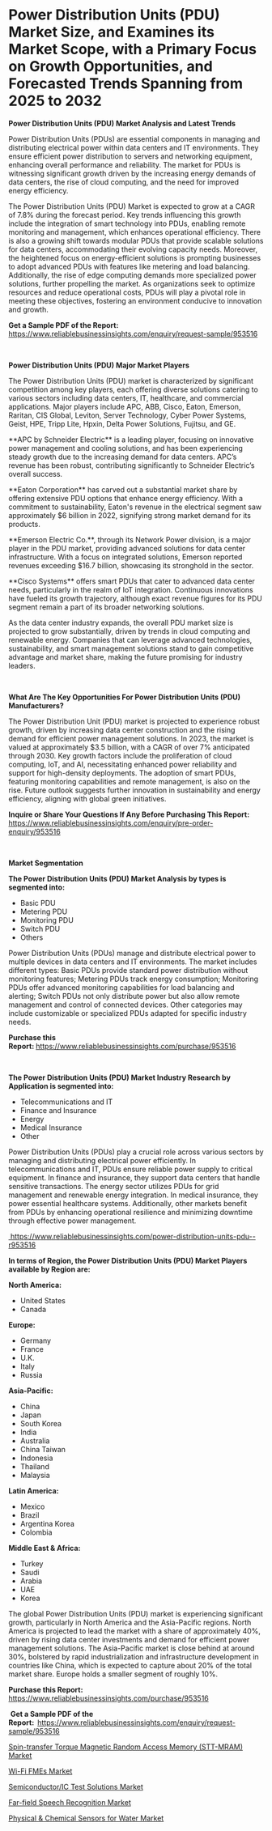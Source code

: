 <p><h1>Power Distribution Units (PDU) Market Size, and Examines its Market Scope, with a Primary Focus on Growth Opportunities, and Forecasted Trends Spanning from 2025 to 2032</h1></p><p><strong>Power Distribution Units (PDU) Market Analysis and Latest Trends</strong></p>
<p><p>Power Distribution Units (PDUs) are essential components in managing and distributing electrical power within data centers and IT environments. They ensure efficient power distribution to servers and networking equipment, enhancing overall performance and reliability. The market for PDUs is witnessing significant growth driven by the increasing energy demands of data centers, the rise of cloud computing, and the need for improved energy efficiency.</p><p>The Power Distribution Units (PDU) Market is expected to grow at a CAGR of 7.8% during the forecast period. Key trends influencing this growth include the integration of smart technology into PDUs, enabling remote monitoring and management, which enhances operational efficiency. There is also a growing shift towards modular PDUs that provide scalable solutions for data centers, accommodating their evolving capacity needs. Moreover, the heightened focus on energy-efficient solutions is prompting businesses to adopt advanced PDUs with features like metering and load balancing. Additionally, the rise of edge computing demands more specialized power solutions, further propelling the market. As organizations seek to optimize resources and reduce operational costs, PDUs will play a pivotal role in meeting these objectives, fostering an environment conducive to innovation and growth.</p></p>
<p><strong>Get a Sample PDF of the Report:&nbsp;</strong> <a href="https://www.reliablebusinessinsights.com/enquiry/request-sample/953516?utm_campaign=62&utm_medium=2&utm_source=Github&utm_content=ia&utm_term=12022025&utm_id=power-distribution-units-pdu">https://www.reliablebusinessinsights.com/enquiry/request-sample/953516</a></p>
<p>&nbsp;</p>
<p><strong>Power Distribution Units (PDU) Major Market Players</strong></p>
<p><p>The Power Distribution Units (PDU) market is characterized by significant competition among key players, each offering diverse solutions catering to various sectors including data centers, IT, healthcare, and commercial applications. Major players include APC, ABB, Cisco, Eaton, Emerson, Raritan, CIS Global, Leviton, Server Technology, Cyber Power Systems, Geist, HPE, Tripp Lite, Hpxin, Delta Power Solutions, Fujitsu, and GE.</p><p>**APC by Schneider Electric** is a leading player, focusing on innovative power management and cooling solutions, and has been experiencing steady growth due to the increasing demand for data centers. APC’s revenue has been robust, contributing significantly to Schneider Electric’s overall success.</p><p>**Eaton Corporation** has carved out a substantial market share by offering extensive PDU options that enhance energy efficiency. With a commitment to sustainability, Eaton's revenue in the electrical segment saw approximately $6 billion in 2022, signifying strong market demand for its products.</p><p>**Emerson Electric Co.**, through its Network Power division, is a major player in the PDU market, providing advanced solutions for data center infrastructure. With a focus on integrated solutions, Emerson reported revenues exceeding $16.7 billion, showcasing its stronghold in the sector.</p><p>**Cisco Systems** offers smart PDUs that cater to advanced data center needs, particularly in the realm of IoT integration. Continuous innovations have fueled its growth trajectory, although exact revenue figures for its PDU segment remain a part of its broader networking solutions.</p><p>As the data center industry expands, the overall PDU market size is projected to grow substantially, driven by trends in cloud computing and renewable energy. Companies that can leverage advanced technologies, sustainability, and smart management solutions stand to gain competitive advantage and market share, making the future promising for industry leaders.</p></p>
<p>&nbsp;</p>
<p><strong>What Are The Key Opportunities For Power Distribution Units (PDU) Manufacturers?</strong></p>
<p><p>The Power Distribution Unit (PDU) market is projected to experience robust growth, driven by increasing data center construction and the rising demand for efficient power management solutions. In 2023, the market is valued at approximately $3.5 billion, with a CAGR of over 7% anticipated through 2030. Key growth factors include the proliferation of cloud computing, IoT, and AI, necessitating enhanced power reliability and support for high-density deployments. The adoption of smart PDUs, featuring monitoring capabilities and remote management, is also on the rise. Future outlook suggests further innovation in sustainability and energy efficiency, aligning with global green initiatives.</p></p>
<p><strong>Inquire or Share Your Questions If Any Before Purchasing This Report:</strong> <a href="https://www.reliablebusinessinsights.com/enquiry/pre-order-enquiry/953516?utm_campaign=62&utm_medium=2&utm_source=Github&utm_content=ia&utm_term=12022025&utm_id=power-distribution-units-pdu">https://www.reliablebusinessinsights.com/enquiry/pre-order-enquiry/953516</a></p>
<p>&nbsp;</p>
<p><strong>Market Segmentation</strong></p>
<p><strong>The Power Distribution Units (PDU) Market Analysis by types is segmented into:</strong></p>
<p><ul><li>Basic PDU</li><li>Metering PDU</li><li>Monitoring PDU</li><li>Switch PDU</li><li>Others</li></ul></p>
<p><p>Power Distribution Units (PDUs) manage and distribute electrical power to multiple devices in data centers and IT environments. The market includes different types: Basic PDUs provide standard power distribution without monitoring features; Metering PDUs track energy consumption; Monitoring PDUs offer advanced monitoring capabilities for load balancing and alerting; Switch PDUs not only distribute power but also allow remote management and control of connected devices. Other categories may include customizable or specialized PDUs adapted for specific industry needs.</p></p>
<p><strong>Purchase this Report:&nbsp;</strong><a href="https://www.reliablebusinessinsights.com/purchase/953516?utm_campaign=62&utm_medium=2&utm_source=Github&utm_content=ia&utm_term=12022025&utm_id=power-distribution-units-pdu">https://www.reliablebusinessinsights.com/purchase/953516</a></p>
<p>&nbsp;</p>
<p><strong>The Power Distribution Units (PDU) Market Industry Research by Application is segmented into:</strong></p>
<p><ul><li>Telecommunications and IT</li><li>Finance and Insurance</li><li>Energy</li><li>Medical Insurance</li><li>Other</li></ul></p>
<p><p>Power Distribution Units (PDUs) play a crucial role across various sectors by managing and distributing electrical power efficiently. In telecommunications and IT, PDUs ensure reliable power supply to critical equipment. In finance and insurance, they support data centers that handle sensitive transactions. The energy sector utilizes PDUs for grid management and renewable energy integration. In medical insurance, they power essential healthcare systems. Additionally, other markets benefit from PDUs by enhancing operational resilience and minimizing downtime through effective power management.</p></p>
<p><a href="https://www.reliablebusinessinsights.com/power-distribution-units-pdu--r953516?utm_campaign=62&utm_medium=2&utm_source=Github&utm_content=ia&utm_term=12022025&utm_id=power-distribution-units-pdu">&nbsp;https://www.reliablebusinessinsights.com/power-distribution-units-pdu--r953516</a></p>
<p><strong>In terms of Region, the Power Distribution Units (PDU) Market Players available by Region are:</strong></p>
<p>
    <p> <strong> North America: </strong>
        <ul>
            <li>United States</li>
            <li>Canada</li>
        </ul>
        </p> 
    <p> <strong> Europe: </strong>
        <ul>
            <li>Germany</li>
            <li>France</li>
            <li>U.K.</li>
            <li>Italy</li>
            <li>Russia</li>
        </ul>
        </p> 
    <p> <strong> Asia-Pacific: </strong>
        <ul>
            <li>China</li>
            <li>Japan</li>
            <li>South Korea</li>
            <li>India</li>
            <li>Australia</li>
            <li>China Taiwan</li>
            <li>Indonesia</li>
            <li>Thailand</li>
            <li>Malaysia</li>
        </ul>
        </p> 
    <p> <strong> Latin America: </strong>
        <ul>
            <li>Mexico</li>
            <li>Brazil</li>
            <li>Argentina Korea</li>
            <li>Colombia</li>
        </ul>
        </p> 
    <p> <strong> Middle East & Africa: </strong>
        <ul>
            <li>Turkey</li>
            <li>Saudi</li>
            <li>Arabia</li>
            <li>UAE</li>
            <li>Korea</li>
        </ul>
    </p>
    </p>
<p><p>The global Power Distribution Units (PDU) market is experiencing significant growth, particularly in North America and the Asia-Pacific regions. North America is projected to lead the market with a share of approximately 40%, driven by rising data center investments and demand for efficient power management solutions. The Asia-Pacific market is close behind at around 30%, bolstered by rapid industrialization and infrastructure development in countries like China, which is expected to capture about 20% of the total market share. Europe holds a smaller segment of roughly 10%.</p></p>
<p><strong>Purchase this Report: </strong><a href="https://www.reliablebusinessinsights.com/purchase/953516?utm_campaign=62&utm_medium=2&utm_source=Github&utm_content=ia&utm_term=12022025&utm_id=power-distribution-units-pdu">https://www.reliablebusinessinsights.com/purchase/953516</a></p>
<p>&nbsp;<strong>Get a Sample PDF of the Report:&nbsp;&nbsp;</strong><a href="https://www.reliablebusinessinsights.com/enquiry/request-sample/953516?utm_campaign=62&utm_medium=2&utm_source=Github&utm_content=ia&utm_term=12022025&utm_id=power-distribution-units-pdu">https://www.reliablebusinessinsights.com/enquiry/request-sample/953516</a></p>
<p><strong></strong></p>
<p><p><a href="https://github.com/rebheelder/Market-Research-Report-List-1/blob/main/spin-transfer-torque-magnetic-random-access-memory-stt-mram-market.md?utm_campaign=62&utm_medium=2&utm_source=Github&utm_content=ia&utm_term=12022025&utm_id=power-distribution-units-pdu">Spin-transfer Torque Magnetic Random Access Memory (STT-MRAM) Market</a></p><p><a href="https://github.com/bezdanteniz/Market-Research-Report-List-1/blob/main/wi-fi-fmes-market.md?utm_campaign=62&utm_medium=2&utm_source=Github&utm_content=ia&utm_term=12022025&utm_id=power-distribution-units-pdu">Wi-Fi FMEs Market</a></p><p><a href="https://github.com/iceknahomi/Market-Research-Report-List-1/blob/main/semiconductoric-test-solutions-market.md?utm_campaign=62&utm_medium=2&utm_source=Github&utm_content=ia&utm_term=12022025&utm_id=power-distribution-units-pdu">Semiconductor/IC Test Solutions Market</a></p><p><a href="https://github.com/awalinfucci/Market-Research-Report-List-1/blob/main/far-field-speech-recognition-market.md?utm_campaign=62&utm_medium=2&utm_source=Github&utm_content=ia&utm_term=12022025&utm_id=power-distribution-units-pdu">Far-field Speech Recognition Market</a></p><p><a href="https://github.com/tjoensfibich/Market-Research-Report-List-1/blob/main/physical-chemical-sensors-for-water-market.md?utm_campaign=62&utm_medium=2&utm_source=Github&utm_content=ia&utm_term=12022025&utm_id=power-distribution-units-pdu">Physical & Chemical Sensors for Water Market</a></p></p>
